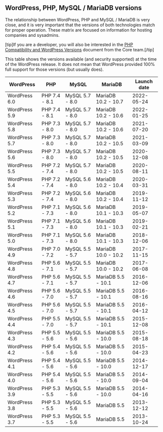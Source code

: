 ## WordPress, PHP, MySQL / MariaDB versions

The relationship between WordPress, PHP and MySQL / MariaDB is very close, and it is very important that the versions of both technologies match for proper operation. These matrix are focused on information for hosting companies and sysadmins.

\[tip\]If you are a developer, you will also be interested in the [PHP Compatibility and WordPress Versions](https://make.wordpress.org/core/handbook/references/php-compatibility-and-wordpress-versions/) document from the Core team.\[/tip\]

This table shows the versions available (and security supported) at the time of the WordPress release. It does not mean that WordPress provided 100% full support for those versions (but usually does).

WordPress | PHP | MySQL | MariaDB | Launch date
------------ | ------------- | ------------- | ------------- | -------------
WordPress 6.0 | PHP 7.4 - 8.1 | MySQL 5.7 - 8.0 | MariaDB 10.2 - 10.7 | 2022-05-24
WordPress 5.9 | PHP 7.4 - 8.1 | MySQL 5.7 - 8.0 | MariaDB 10.2 - 10.6 | 2022-01-25
WordPress 5.8 | PHP 7.3 - 8.0 | MySQL 5.7 - 8.0 | MariaDB 10.2 - 10.6 | 2021-07-20
WordPress 5.7 | PHP 7.3 - 8.0 | MySQL 5.7 - 8.0 | MariaDB 10.2 - 10.5 | 2021-03-09
WordPress 5.6 | PHP 7.3 - 8.0 | MySQL 5.7 - 8.0 | MariaDB 10.2 - 10.5 | 2020-12-08
WordPress 5.5 | PHP 7.2 - 7.4 | MySQL 5.7 - 8.0 | MariaDB 10.2 - 10.5 | 2020-08-11
WordPress 5.4 | PHP 7.2 - 7.4 | MySQL 5.6 - 8.0 | MariaDB 10.2 - 10.4 | 2020-03-31
WordPress 5.3 | PHP 7.2 - 7.4 | MySQL 5.6 - 8.0 | MariaDB 10.2 - 10.4 | 2019-11-12
WordPress 5.2 | PHP 7.1 - 7.3 | MySQL 5.6 - 8.0 | MariaDB 10.1 - 10.3 | 2019-05-07
WordPress 5.1 | PHP 7.1 - 7.3 | MySQL 5.6 - 8.0 | MariaDB 10.1 - 10.3 | 2019-02-21
WordPress 5.0 | PHP 7.1 - 7.3 | MySQL 5.6 - 8.0 | MariaDB 10.1 - 10.3 | 2018-12-06
WordPress 4.9 | PHP 7.0 - 7.2 | MySQL 5.5 - 5.7 | MariaDB 10.0 - 10.2 | 2017-11-15
WordPress 4.8 | PHP 5.6 - 7.1 | MySQL 5.5 - 5.7 | MariaDB 10.0 - 10.2 | 2017-06-08
WordPress 4.7 | PHP 5.6 - 7.1 | MySQL 5.5 - 5.7 | MariaDB 5.5 - 10.1 | 2016-12-06
WordPress 4.6 | PHP 5.6 - 7.0 | MySQL 5.5 - 5.7 | MariaDB 5.5 - 10.1 | 2016-08-16
WordPress 4.5 | PHP 5.6 - 7.0 | MySQL 5.5 - 5.7 | MariaDB 5.5 - 10.1 | 2016-04-12
WordPress 4.4 | PHP 5.5 - 7.0 | MySQL 5.5 - 5.7 | MariaDB 5.5 - 10.1 | 2015-12-08
WordPress 4.3 | PHP 5.5 - 5.6 | MySQL 5.5 - 5.6 | MariaDB 5.5 - 10.0 | 2015-08-18
WordPress 4.2 | PHP 5.4 - 5.6 | MySQL 5.5 - 5.6 | MariaDB 5.5 - 10.0 | 2015-04-23
WordPress 4.1 | PHP 5.4 - 5.6 | MySQL 5.5 - 5.6 | MariaDB 5.5 - 10.0 | 2014-12-17
WordPress 4.0 | PHP 5.4 - 5.6 | MySQL 5.5 - 5.6 | MariaDB 5.5 - 10.0 | 2014-09-04
WordPress 3.9 | PHP 5.3 - 5.5 | MySQL 5.5 - 5.6 | MariaDB 5.5 - 10.0 | 2014-04-16
WordPress 3.8 | PHP 5.3 - 5.5 | MySQL 5.5 - 5.6 | MariaDB 5.5 | 2013-12-12
WordPress 3.7 | PHP 5.3 - 5.5 | MySQL 5.5 - 5.6 | MariaDB 5.5 | 2013-10-24
